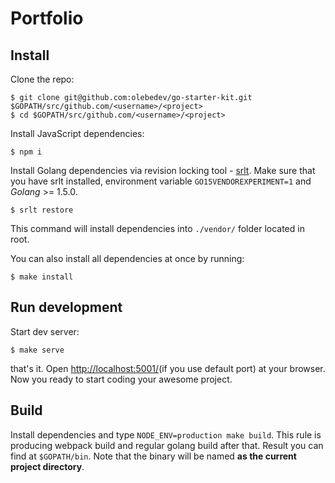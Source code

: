 # Portfolio

## Install

Clone the repo:

```
$ git clone git@github.com:olebedev/go-starter-kit.git $GOPATH/src/github.com/<username>/<project>
$ cd $GOPATH/src/github.com/<username>/<project>
```
Install JavaScript dependencies:

```
$ npm i
```

Install Golang dependencies via revision locking tool - [srlt](https://github.com/olebedev/srlt). Make sure that you have srlt installed, environment variable `GO15VENDOREXPERIMENT=1` and _Golang_ >= 1.5.0.

```
$ srlt restore
```

This command will install dependencies into `./vendor/` folder located in root.

You can also install all dependencies at once by running:

```
$ make install
```

## Run development

Start dev server:

```
$ make serve
```

that's it. Open [http://localhost:5001/](http://localhost:5001/)(if you use default port) at your browser. Now you ready to start coding your awesome project.

## Build

Install dependencies and type `NODE_ENV=production make build`. This rule is producing webpack build and regular golang build after that. Result you can find at `$GOPATH/bin`. Note that the binary will be named **as the current project directory**.

